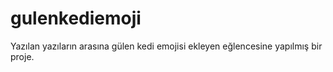 # gulenkediemoji
Yazılan yazıların arasına gülen kedi emojisi ekleyen eğlencesine yapılmış bir proje.
